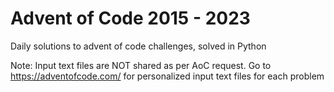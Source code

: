 # Advent of Code 2015 - 2023
Daily solutions to advent of code challenges, solved in Python

Note: Input text files are NOT shared as per AoC request.
Go to https://adventofcode.com/ for personalized input text files for each problem
